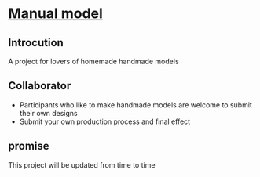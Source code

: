 # [Manual model](https://github.com/mwk719/manual-model)

## Introcution

A project for lovers of homemade handmade models

## Collaborator

- Participants who like to make handmade models are welcome to submit their own designs
- Submit your own production process and final effect

## promise

This project will be updated from time to time

